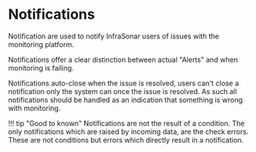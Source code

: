 # Notifications

Notification are used to notify InfraSonar users of issues with the monitoring platform.

Notifications offer a clear distinction between actual "Alerts" and when monitoring is failing.

Notifications auto-close when the issue is resolved, users can't close a notification only the system can once the issue is resolved. 
As such all notifications should be handled as an indication that something is wrong with monitoring.

!!! tip "Good to known"
    Notifications are not the result of a condition. The only notifications which are raised by incoming data, are the check errors. These are not conditions but errors which directly result in a notification.
